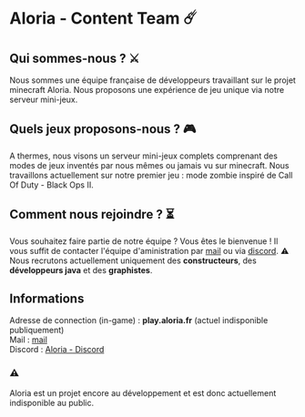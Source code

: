 # Aloria - Content Team :comet:

## Qui sommes-nous ? :crossed_swords:

Nous sommes une équipe française de développeurs travaillant sur le projet minecraft Aloria. Nous proposons une expérience de jeu unique via notre serveur mini-jeux.

## Quels jeux proposons-nous ? 🎮

A thermes, nous visons un serveur mini-jeux complets comprenant des modes de jeux inventés par nous mêmes ou jamais vu sur minecraft. Nous travaillons actuellement sur notre
premier jeu : mode zombie inspiré de Call Of Duty - Black Ops II.

## Comment nous rejoindre ? :hourglass_flowing_sand:

Vous souhaitez faire partie de notre équipe ? Vous êtes le bienvenue ! Il vous suffit de contacter l'équipe d'aministration par [mail](weathox@gmail.com) ou via [discord](https://discord.gg/pUkaFdWeP4).
:warning: Nous recrutons actuellement uniquement des **constructeurs**, des **développeurs java** et des **graphistes**.

## Informations

Adresse de connection (in-game) : **play.aloria.fr** (actuel indisponible publiquement)                                                  
Mail : [mail](weathox@gmail.fr)                                                                      
Discord : [Aloria - Discord](https://discord.gg/pUkaFdWeP4)

### :warning:
Aloria est un projet encore au développement et est donc actuellement indisponible au public.
